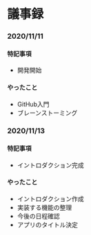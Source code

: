 # 議事録
### 2020/11/11
#### 特記事項
- 開発開始

#### やったこと
- GitHub入門
- ブレーンストーミング

### 2020/11/13
#### 特記事項
- イントロダクション完成

#### やったこと
- イントロダクション作成
- 実装する機能の整理
- 今後の日程確認
- アプリのタイトル決定
